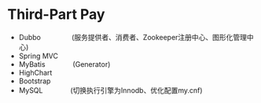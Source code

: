 # Third-Part Pay
- Dubbo&ensp;&ensp;&ensp;&ensp;&ensp;&ensp;&ensp;&ensp;&ensp;(服务提供者、消费者、Zookeeper注册中心、图形化管理中心)
- Spring MVC
- MyBatis&ensp;&ensp;&ensp;&ensp;&ensp;&ensp;&ensp;&ensp;(Generator)
- HighChart
- Bootstrap
- MySQL&ensp;&ensp;&ensp;&ensp;&ensp;&ensp;&ensp;&ensp;(切换执行引擎为Innodb、优化配置my.cnf)